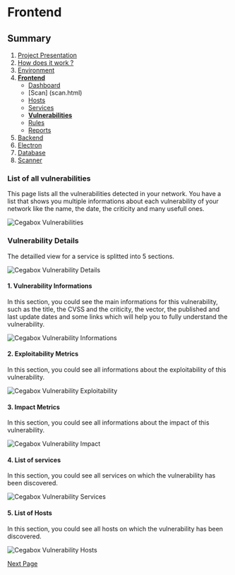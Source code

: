 # Frontend

## Summary

1. [Project Presentation](project.html)
2. [How does it work ?](working.html)
3. [Environment](env.html)
4. [**Frontend**](front.html)
   * [Dashboard](front.html)
   * [Scan] (scan.html)
   * [Hosts](hosts.html)
   * [Services](services.html)
   * [**Vulnerabilities**](vulnerabilities.html)
   * [Rules](rules.html)
   * [Reports](reports.html)
5. [Backend](back.html)
6. [Electron](electron.html)
7. [Database](database.html)
8. [Scanner](scanner.html)

### List of all vulnerabilities

This page lists all the vulnerabilities detected in your network. You have a list that shows you multiple informations about each vulnerability of your network like the name, the date, the criticity and many usefull ones.

![Cegabox Vulnerabilities](https://cebago.github.io/Cegabox/img/cegabox-vulnerabilities.png)

### Vulnerability Details

The detailled view for a service is splitted into 5 sections.

![Cegabox Vulnerability Details](https://cebago.github.io/Cegabox/img/cegabox-vulnerability-details.png)

#### 1. Vulnerability Informations

In this section, you could see the main informations for this vulnerability, such as the title, the CVSS and the criticity, the vector, the published and last update dates and some links which will help you to fully understand the vulnerability.

![Cegabox Vulnerability Informations](https://cebago.github.io/Cegabox/img/cegabox-vulnerability-informations.png)

#### 2. Exploitability Metrics

In this section, you could see all informations about the exploitability of this vulnerability.

![Cegabox Vulnerability Exploitability](https://cebago.github.io/Cegabox/img/cegabox-vulnerability-exploitability.png)

#### 3. Impact Metrics

In this section, you could see all informations about the impact of this vulnerability.

![Cegabox Vulnerability Impact](https://cebago.github.io/Cegabox/img/cegabox-vulnerability-impact.png)

#### 4. List of services

In this section, you could see all services on which the vulnerability has been discovered.

![Cegabox Vulnerability Services](https://cebago.github.io/Cegabox/img/cegabox-vulnerability-services.png)

#### 5. List of Hosts

In this section, you could see all hosts on which the vulnerability has been discovered.

![Cegabox Vulnerability Hosts](https://cebago.github.io/Cegabox/img/cegabox-vulnerability-hosts.png)

[Next Page](vulnerabilities.html)
